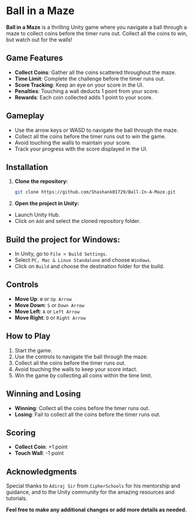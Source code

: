 # Ball in a Maze

**Ball in a Maze** is a thrilling Unity game where you navigate a ball through a maze to collect coins before the timer runs out. Collect all the coins to win, but watch out for the walls!

## Game Features

- **Collect Coins**: Gather all the coins scattered throughout the maze.
- **Time Limit**: Complete the challenge before the timer runs out.
- **Score Tracking**: Keep an eye on your score in the UI.
- **Penalties**: Touching a wall deducts 1 point from your score.
- **Rewards**: Each coin collected adds 1 point to your score.

## Gameplay

- Use the arrow keys or WASD to navigate the ball through the maze.
- Collect all the coins before the timer runs out to win the game.
- Avoid touching the walls to maintain your score.
- Track your progress with the score displayed in the UI.

## Installation

1. **Clone the repository:**
   ```bash
   git clone https://github.com/Shashank01729/Ball-In-A-Maze.git
   ```
2. **Open the project in Unity:**

- Launch Unity Hub.
- Click on `Add` and select the cloned repository folder.

## Build the project for Windows:

- In Unity, go to `File > Build Settings`.
- Select `PC, Mac & Linux Standalone` and choose `Windows`.
- Click on `Build` and choose the destination folder for the build.

## Controls

- **Move Up**: `W` or `Up Arrow`
- **Move Down**: `S` or `Down Arrow`
- **Move Left**: `A` or `Left Arrow`
- **Move Right**: `D` or `Right Arrow`

## How to Play

1. Start the game.
2. Use the controls to navigate the ball through the maze.
3. Collect all the coins before the timer runs out.
4. Avoid touching the walls to keep your score intact.
5. Win the game by collecting all coins within the time limit.

## Winning and Losing

- **Winning**: Collect all the coins before the timer runs out.
- **Losing**: Fail to collect all the coins before the timer runs out.

## Scoring

- **Collect Coin**: +1 point
- **Touch Wall**: -1 point

## Acknowledgments

Special thanks to `Adiraj Sir` from `CipherSchools` for his mentorship and guidance, and to the Unity community for the amazing resources and tutorials.

**Feel free to make any additional changes or add more details as needed.**
